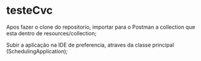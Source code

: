 # testeCvc
 

Apos fazer o clone do repositorio, importar para o Postman a collection que esta dentro de resources/collection;

Subir a aplicação na IDE de preferencia, atraves da classe principal (SchedulingApplication);
